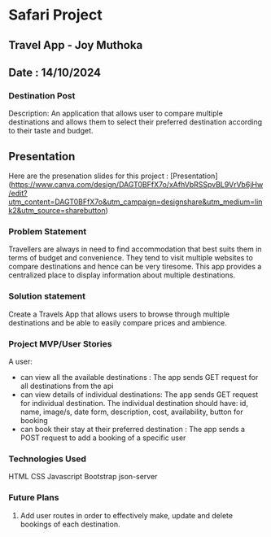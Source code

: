 # Safari Project 
## Travel App - Joy Muthoka
## Date : 14/10/2024

### Destination Post

Description: An application that allows user to compare multiple destinations and allows them to select their preferred destination according to their taste and budget.

## Presentation
Here are the presenation slides for this project : [Presentation] (https://www.canva.com/design/DAGT0BFfX7o/xAfhVbRSSpvBL9VrVb6jHw/edit?utm_content=DAGT0BFfX7o&utm_campaign=designshare&utm_medium=link2&utm_source=sharebutton)

### Problem Statement
Travellers are always in need to find accommodation that best suits them in terms of budget and convenience. They tend to visit multiple websites to compare destinations and hence can be very tiresome. This app provides a centralized place to display information about multiple destinations. 

### Solution statement
Create a Travels App that allows users to browse through multiple destinations and be able to easily compare prices and ambience.


### Project MVP/User Stories
A user:
- can view all the available destinations : The app sends GET request for all destinations from the api
- can view details of individual destinations: The app sends GET request for individual destination. The individual destination should have: id, name, image/s, date form, description, cost, availability, button for booking
- can book their stay at their preferred destination : The app sends a POST request to add a booking of a specific user 


### Technologies Used
HTML
CSS
Javascript
Bootstrap
json-server


### Future Plans
1. Add user routes in order to effectively make, update and delete bookings of each destination.
